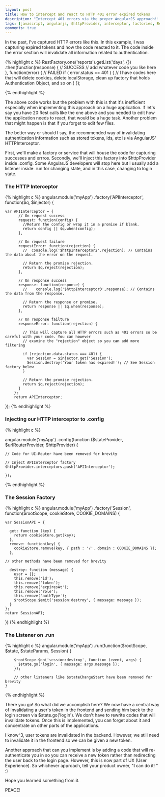```yaml
---
layout: post
title: How to intercept and react to HTTP 401 error expired tokens
description: "Intercept 401 errors via the proper AngularJS approach!!! May 16"
tags: [javascript, angularjs, $httpProvider, interceptor, factories, Restangular]
comments: true
---
```


In the past, I've captured HTTP errors like this. In this example, I was capturing expired tokens and how the code reacted to it. The code inside the error section will invalidate all information related to authentication.

{% highlight c %}
RestFactory.one('reports').getList('days', {})
    .then(function(response) {
        // SUCCESS 
        // add whatever code you like here
    }, function(error) {
        // FAILED
        if ( error.status == 401 ) {
            // I have codes here that will delete cookies, delete localStorage, clean up factory that holds Authentication Object, and so on
        }
    });

{% endhighlight %}

The above code works but the problem with this is that it's inefficient especially when implementing this approach on a huge application. If let's say you have 20 Rest calls like the one above and you needed to edit how the application needs to react, that would be a huge task. Another problem that might happen is that if you forget to edit few files.

The better way or should I say, the recommended way of invalidating authentication information such as stored tokens, ids, etc is via AngularJS' HTTPInterceptor.

First, we'll make a factory or service that will house the code for capturing successes and errros. Secondly, we'll inject this factory into $httpProvider inside .config. Some AngularJS developers will stop here but I usually add a listener inside .run for changing state, and in this case, changing to login state.

### The HTTP Interceptor
{% highlight c %}
angular.module('myApp')
  .factory('APIInterceptor', function($q, $injector) {

    var APIInterceptor = {
          // On request success
          request: function(config) {
            //Return the config or wrap it in a promise if blank.
            return config || $q.when(config);
          },

          // On request failure
          requestError: function(rejection) {
            //  console.log('$httpInterceptor2',rejection); // Contains the data about the error on the request.

            // Return the promise rejection.
            return $q.reject(rejection);
          },

          // On response success
          response: function(response) {
            //    console.log('$httpInterceptor3',response); // Contains the data from the response.

            // Return the response or promise.
            return response || $q.when(response);
          },

          // On response failture
          responseError: function(rejection) {

            // This will capture all HTTP errors such as 401 errors so be careful with your code. You can however
            // examine the "rejection" object so you can add more filtering

            if (rejection.data.status === 401) {
              var Session = $injector.get('Session');
              Session.destroy('Your token has expired!'); // See Session factory below
            }

            // Return the promise rejection.
            return $q.reject(rejection);
          }
        };
        return APIInterceptor;
  });
{% endhighlight %}

### Injecting our HTTP interceptor to .config
{% highlight c %}

angular.module('myApp')
    .config(function ($stateProvider, $urlRouterProvider, $httpProvider) {

    // Code for UI-Router have been removed for brevity

    // Inject APIInterceptor factory
    $httpProvider.interceptors.push('APIInterceptor');

    });

{% endhighlight %}


### The Session Factory
{% highlight c %}
angular.module('myApp')
  .factory('Session', function($rootScope, cookieStore, COOKIE_DOMAINS) {

    var SessionAPI = {

      get: function (key) {
        return cookieStore.get(key);
      },
      remove: function(key) {
        cookieStore.remove(key, { path : '/', domain : COOKIE_DOMAINS });
      },

    // other methods have been removed for brevity

      destroy: function (message) {
        user = {};
        this.remove('id');
        this.remove('token');
        this.remove('expiresAt');
        this.remove('role');
        this.remove('authType');
        $rootScope.$emit('session:destroy', { message: message });
      }
    };
    return SessionAPI;
  })
{% endhighlight %}


### The Listener on .run
{% highlight c %}
angular.module('myApp')
    .run(function($rootScope, $state, $stateParams, Session) {

        $rootScope.$on('session:destroy', function (event, args) {
          $state.go('login', { message: args.message });
        });

        // other listeners like $stateChangeStart have been removed for brevity
    }
{% endhighlight %}

There you go! So what did we accomplish here? We now have a central way of invalidating a user's token in the frontend and sending him back to the login screen via $state.go('login'). We don't have to rewrite codes that will invalidate tokens. Once this is implemented, you can forget about it and concentrate on other parts of the applications.

I know^3, user tokens are invalidated in the backend. However, we still need to invalidate it in the frontend so we can be given a new token.

Another approach that can you implement is by adding a code that will re-authenticate you in so you can receive a new token rather than redirecting the user back to the login page. However, this is now part of UX (User Experience). So whichever approach, tell your product owner, "I can do it! " :)

Hope you learned something from it.

PEACE!

